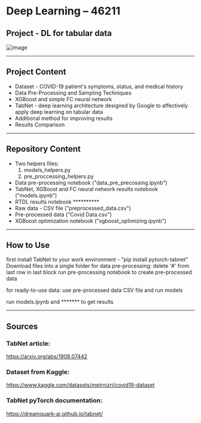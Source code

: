 # Deep Learning – 46211
## Project - DL for tabular data
![image](https://user-images.githubusercontent.com/94564657/215352447-d79c0427-c497-4e0b-863a-7861683c67e8.png)

---

## Project Content
- Dataset - COVID-19 patient's symptoms, status, and medical history
- Data Pre-Processing and Sampling Techniques
- XGBoost and simple FC neural network
- TabNet - deep learning architecture designed by Google to affectively apply deep learning on tabular data
- Additional method for improving results
- Results Comparison

---

## Repository Content
- Two helpers files:
  1. models_helpers.py
  2. pre_proccessing_helpers.py
- Data pre-processing notebook ("data_pre_precossing.ipynb")
- TabNet, XGBoost and FC neural network results notebook ("models.ipynb")
- RTDL results notebook **********
- Raw data - CSV file ("preprocessed_data.csv")
- Pre-processed data ("Covid Data.csv")
- XGBoost optimization notebook ("xgboost_optimizing.ipynb")
---

## How to Use
first install TabNet to your work environment - "pip install pytorch-tabnet" 
Download files into a single folder
for data pre-processing:
  delete '#' from last row in last block
  run pre-processing notebook to create pre-processed data
  
for ready-to-use data:
  use pre-processed data CSV file and run models 

run models.ipynb and ******* to get results

---
## Sources

### TabNet article:
https://arxiv.org/abs/1908.07442 

### Dataset from Kaggle:
https://www.kaggle.com/datasets/meirnizri/covid19-dataset

### TabNet pyTorch documentation:
https://dreamquark-ai.github.io/tabnet/
